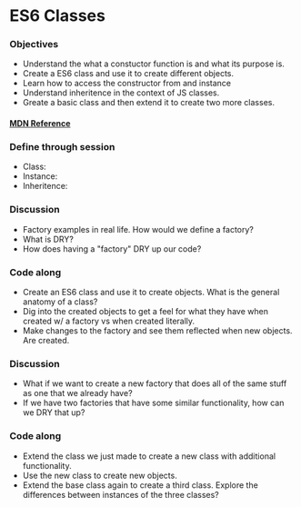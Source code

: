 # ES6 Classes

### Objectives
- Understand the what a constuctor function is and what its purpose is.
- Create a ES6 class and use it to create different objects.
- Learn how to access the constructor from and instance
- Understand inheritence in the context of JS classes.
- Greate a basic class and then extend it to create two more classes.

#### [MDN Reference](https://developer.mozilla.org/en-US/docs/Web/JavaScript/Reference/Classes#Hoisting)

### Define through session
- Class:
- Instance:
- Inheritence:

### Discussion
- Factory examples in real life. How would we define a factory?
- What is DRY?
- How does having a "factory" DRY up our code?

### Code along
- Create an ES6 class and use it to create objects. What is the general anatomy of a class?
- Dig into the created objects to get a feel for what they have when created w/ a factory vs when created literally.
- Make changes to the factory and see them reflected when new objects. Are created.

### Discussion
- What if we want to create a new factory that does all of the same stuff as one that we already have?
- If we have two factories that have some similar functionality, how can we DRY that up?

### Code along
- Extend the class we just made to create a new class with additional functionality.
- Use the new class to create new objects.
- Extend the base class again to create a third class. Explore the differences between instances of the three classes?
